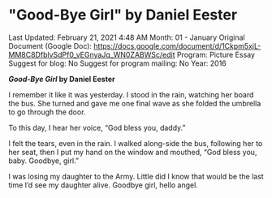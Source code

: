 # "Good-Bye Girl" by Daniel Eester

Last Updated: February 21, 2021 4:48 AM
Month: 01 - January
Original Document (Google Doc): https://docs.google.com/document/d/1Ckpm5xjL-MM8C8DfblvSdPf0_vEGnyaJq_WN0ZABWSc/edit
Program: Picture Essay
Suggest for blog: No
Suggest for program mailing: No
Year: 2016

***Good-Bye Girl* by Daniel Eester**

I remember it like it was yesterday. I stood in the rain, watching her board the bus. She turned and gave me one final wave as she folded the umbrella to go through the door.

To this day, I hear her voice, “God bless you, daddy.”

I felt the tears, even in the rain. I walked along-side the bus, following her to her seat, then I put my hand on the window and mouthed, “God bless you, baby. Goodbye, girl.”

I was losing my daughter to the Army. Little did I know that would be the last time I’d see my daughter alive. Goodbye girl, hello angel.